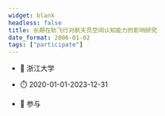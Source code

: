 ```yaml
---
widget: blank
headless: false
title: 长期在轨飞行对航天员空间认知能力的影响研究
date_format: 2006-01-02
tags: ["participate"]
---
```



- :notebook: 浙江大学

- :stopwatch: 2020-01-01-2023-12-31

- :boy: 参与